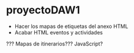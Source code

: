 # proyectoDAW1
* Hacer los mapas de etiquetas del anexo HTML
* Acabar HTML eventos y actividades


??? Mapas de itinerarios??? JavaScript?
